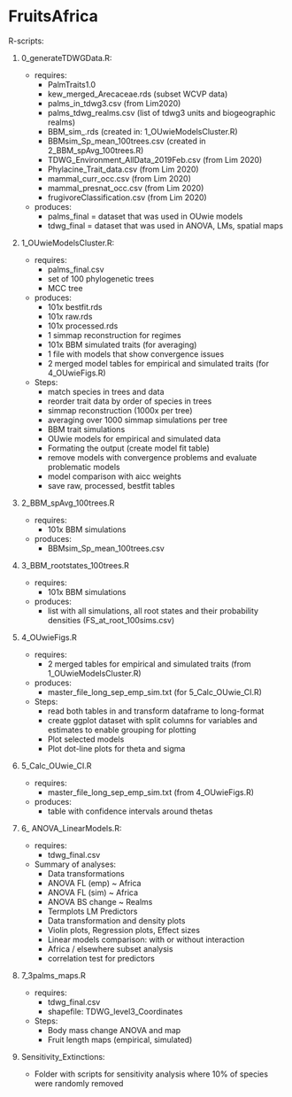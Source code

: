 # FruitsAfrica


 
R-scripts:

1) 0_generateTDWGData.R:
	- requires:
		- PalmTraits1.0
		- kew_merged_Arecaceae.rds (subset WCVP data)
		- palms_in_tdwg3.csv (from Lim2020)
		- palms_tdwg_realms.csv (list of tdwg3 units and biogeographic realms)
		- BBM_sim_.rds	(created in: 1_OUwieModelsCluster.R)
		- BBMsim_Sp_mean_100trees.csv (created in 2_BBM_spAvg_100trees.R)
		- TDWG_Environment_AllData_2019Feb.csv (from Lim 2020)
		- Phylacine_Trait_data.csv (from Lim 2020)
		- mammal_curr_occ.csv (from Lim 2020)
		- mammal_presnat_occ.csv (from Lim 2020)
		- frugivoreClassification.csv (from Lim 2020)
	- produces:
		- palms_final = dataset that was used in OUwie models
		- tdwg_final = dataset that was used in ANOVA, LMs, spatial maps

2) 1_OUwieModelsCluster.R:
	- requires: 
		- palms_final.csv 
		- set of 100 phylogenetic trees 
		- MCC tree
	- produces: 
		- 101x bestfit.rds
		- 101x raw.rds
		- 101x processed.rds
		- 1 simmap reconstruction for regimes
		- 101x BBM simulated traits (for averaging)
		- 1 file with models that show convergence issues 
		- 2 merged model tables for empirical and simulated traits (for 4_OUwieFigs.R)
	- Steps:
		- match species in trees and data
		- reorder trait data by order of species in trees
		- simmap reconstruction (1000x per tree)
		- averaging over 1000 simmap simulations per tree
		- BBM trait simulations
		- OUwie models for empirical and simulated data 
		- Formating the output (create model fit table) 
		- remove models with convergence problems and evaluate problematic models
		- model comparison with aicc weights
		- save raw, processed, bestfit tables

3) 2_BBM_spAvg_100trees.R
	- requires:
		- 101x BBM simulations 
	- produces: 
		- BBMsim_Sp_mean_100trees.csv

4) 3_BBM_rootstates_100trees.R
	- requires:
		- 101x BBM simulations
	- produces: 
		- list with all simulations, all root states and their probability densities
		(FS_at_root_100sims.csv)

5) 4_OUwieFigs.R
	- requires:
		- 2 merged tables for empirical and simulated traits (from 1_OUwieModelsCluster.R)
	- produces: 
		- master_file_long_sep_emp_sim.txt (for 5_Calc_OUwie_CI.R)
	- Steps:
		- read both tables in and transform dataframe to long-format
		- create ggplot dataset with split columns for variables and estimates 
		to enable grouping for plotting
		- Plot selected models
		- Plot dot-line plots for theta and sigma

6) 5_Calc_OUwie_CI.R
	- requires: 
		- master_file_long_sep_emp_sim.txt (from 4_OUwieFigs.R)
	- produces: 
		- table with confidence intervals around thetas


7) 6_ ANOVA_LinearModels.R:
	- requires: 
		- tdwg_final.csv
	- Summary of analyses:
		- Data transformations
		- ANOVA FL (emp) ~ Africa
		- ANOVA FL (sim) ~ Africa
		- ANOVA BS change ~ Realms
		- Termplots LM Predictors
		- Data transformation and density plots
		- Violin plots, Regression plots,  Effect sizes
		- Linear models comparison: with or without interaction
		- Africa / elsewhere subset analysis
		- correlation test for predictors 

8) 7_3palms_maps.R
	- requires:
		- tdwg_final.csv
		- shapefile: TDWG_level3_Coordinates
	- Steps:
		- Body mass change ANOVA and map
		- Fruit length maps (empirical, simulated)

9) Sensitivity_Extinctions:
	- Folder with scripts for sensitivity analysis where 10% of species were randomly removed
